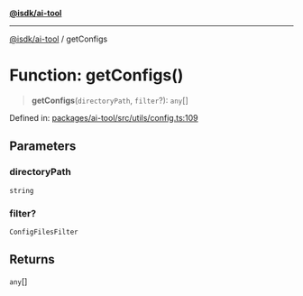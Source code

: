 [**@isdk/ai-tool**](../README.md)

***

[@isdk/ai-tool](../globals.md) / getConfigs

# Function: getConfigs()

> **getConfigs**(`directoryPath`, `filter`?): `any`[]

Defined in: [packages/ai-tool/src/utils/config.ts:109](https://github.com/isdk/ai-tool.js/blob/c084189f913fb955b91b492de68bd07ce78f8c82/src/utils/config.ts#L109)

## Parameters

### directoryPath

`string`

### filter?

`ConfigFilesFilter`

## Returns

`any`[]
